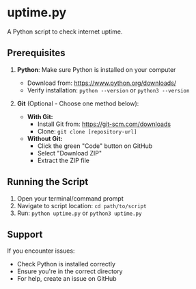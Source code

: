 # uptime.py

A Python script to check internet uptime.

## Prerequisites

1. **Python**: Make sure Python is installed on your computer
   - Download from: https://www.python.org/downloads/
   - Verify installation: `python --version` or `python3 --version`

2. **Git** (Optional - Choose one method below):
   - **With Git:**
     - Install Git from: https://git-scm.com/downloads
     - Clone: `git clone [repository-url]`
   - **Without Git:**
     - Click the green "Code" button on GitHub
     - Select "Download ZIP"
     - Extract the ZIP file

## Running the Script

1. Open your terminal/command prompt
2. Navigate to script location: `cd path/to/script`
3. Run: `python uptime.py` or `python3 uptime.py`

## Support

If you encounter issues:
- Check Python is installed correctly
- Ensure you're in the correct directory
- For help, create an issue on GitHub

